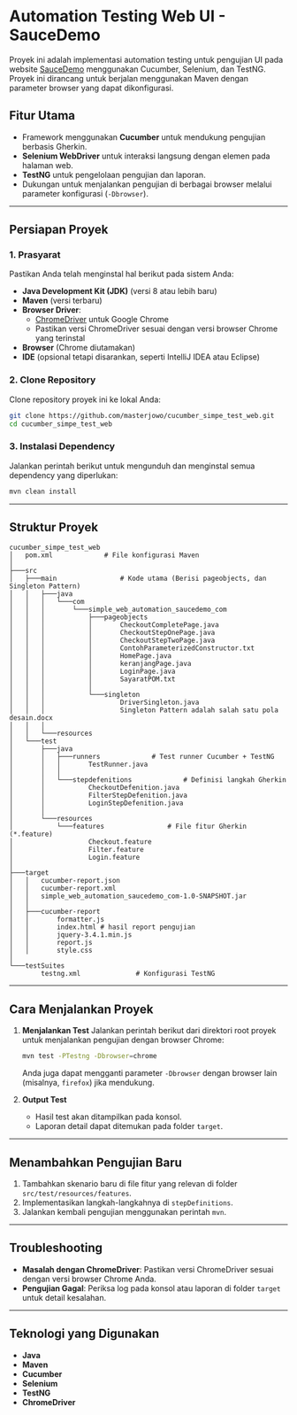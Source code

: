 

# Automation Testing Web UI - SauceDemo

Proyek ini adalah implementasi automation testing untuk pengujian UI pada website [SauceDemo](https://www.saucedemo.com) menggunakan Cucumber, Selenium, dan TestNG. Proyek ini dirancang untuk berjalan menggunakan Maven dengan parameter browser yang dapat dikonfigurasi.

## Fitur Utama
- Framework menggunakan **Cucumber** untuk mendukung pengujian berbasis Gherkin.
- **Selenium WebDriver** untuk interaksi langsung dengan elemen pada halaman web.
- **TestNG** untuk pengelolaan pengujian dan laporan.
- Dukungan untuk menjalankan pengujian di berbagai browser melalui parameter konfigurasi (`-Dbrowser`).

---

## Persiapan Proyek

### 1. Prasyarat
Pastikan Anda telah menginstal hal berikut pada sistem Anda:
- **Java Development Kit (JDK)** (versi 8 atau lebih baru)
- **Maven** (versi terbaru)
- **Browser Driver**:
  - [ChromeDriver](https://chromedriver.chromium.org/downloads) untuk Google Chrome
  - Pastikan versi ChromeDriver sesuai dengan versi browser Chrome yang terinstal
- **Browser** (Chrome diutamakan)
- **IDE** (opsional tetapi disarankan, seperti IntelliJ IDEA atau Eclipse)

### 2. Clone Repository
Clone repository proyek ini ke lokal Anda:
```bash
git clone https://github.com/masterjowo/cucumber_simpe_test_web.git
cd cucumber_simpe_test_web
```

### 3. Instalasi Dependency
Jalankan perintah berikut untuk mengunduh dan menginstal semua dependency yang diperlukan:
```bash
mvn clean install
```

---

## Struktur Proyek

```
cucumber_simpe_test_web
│   pom.xml             # File konfigurasi Maven
│   
├───src
│   ├───main                # Kode utama (Berisi pageobjects, dan Singleton Pattern)
│   │   ├───java
│   │   │   └───com
│   │   │       └───simple_web_automation_saucedemo_com
│   │   │           ├───pageobjects
│   │   │           │       CheckoutCompletePage.java
│   │   │           │       CheckoutStepOnePage.java
│   │   │           │       CheckoutStepTwoPage.java
│   │   │           │       ContohParameterizedConstructor.txt
│   │   │           │       HomePage.java
│   │   │           │       keranjangPage.java
│   │   │           │       LoginPage.java
│   │   │           │       SayaratPOM.txt
│   │   │           │
│   │   │           └───singleton
│   │   │                   DriverSingleton.java
│   │   │                   Singleton Pattern adalah salah satu pola desain.docx
│   │   │
│   │   └───resources
│   └───test
│       ├───java
│       │   ├───runners             # Test runner Cucumber + TestNG
│       │   │       TestRunner.java
│       │   │
│       │   └───stepdefenitions             # Definisi langkah Gherkin
│       │           CheckoutDefenition.java
│       │           FilterStepDefenition.java
│       │           LoginStepDefenition.java
│       │
│       └───resources
│           └───features                # File fitur Gherkin (*.feature)
│                   Checkout.feature
│                   Filter.feature
│                   Login.feature
│
├───target
│   │   cucumber-report.json
│   │   cucumber-report.xml
│   │   simple_web_automation_saucedemo_com-1.0-SNAPSHOT.jar
│   │
│   ├───cucumber-report
│   │       formatter.js
│   │       index.html # hasil report pengujian  
│   │       jquery-3.4.1.min.js
│   │       report.js
│   │       style.css
│
└───testSuites
        testng.xml              # Konfigurasi TestNG
```

---

## Cara Menjalankan Proyek

1. **Menjalankan Test**
   Jalankan perintah berikut dari direktori root proyek untuk menjalankan pengujian dengan browser Chrome:
   ```bash
   mvn test -PTestng -Dbrowser=chrome
   ```

   Anda juga dapat mengganti parameter `-Dbrowser` dengan browser lain (misalnya, `firefox`) jika mendukung.

2. **Output Test**
   - Hasil test akan ditampilkan pada konsol.
   - Laporan detail dapat ditemukan pada folder `target`.

---

## Menambahkan Pengujian Baru

1. Tambahkan skenario baru di file fitur yang relevan di folder `src/test/resources/features`.
2. Implementasikan langkah-langkahnya di `stepDefinitions`.
3. Jalankan kembali pengujian menggunakan perintah `mvn`.

---

## Troubleshooting
- **Masalah dengan ChromeDriver**: Pastikan versi ChromeDriver sesuai dengan versi browser Chrome Anda.
- **Pengujian Gagal**: Periksa log pada konsol atau laporan di folder `target` untuk detail kesalahan.

---

## Teknologi yang Digunakan
- **Java**
- **Maven**
- **Cucumber**
- **Selenium**
- **TestNG**
- **ChromeDriver**